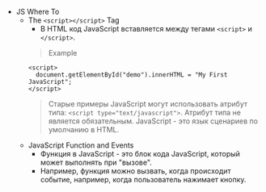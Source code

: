 - JS Where To
    - The `<script></script>` Tag
        - В HTML код JavaScript вставляется между тегами `<script>` и
            `</script>`.
        > Example
        ```
        <script>
          document.getElementById("demo").innerHTML = "My First JavaScript";
        </script>
        ```
        > Старые примеры JavaScript могут использовать атрибут типа:
        > ```<script type="text/javascript">```. Атрибут типа не является
        > обязательным. JavaScript - это язык сценариев по умолчанию в HTML.
    - JavaScript Function and Events
        - Функция в JavaScript - это блок кода JavaScript, который может
            выполнять при "вызове".
        - Например, функция можно вызвать, когда происходит событие, например,
            когда пользователь нажимает кнопку.
